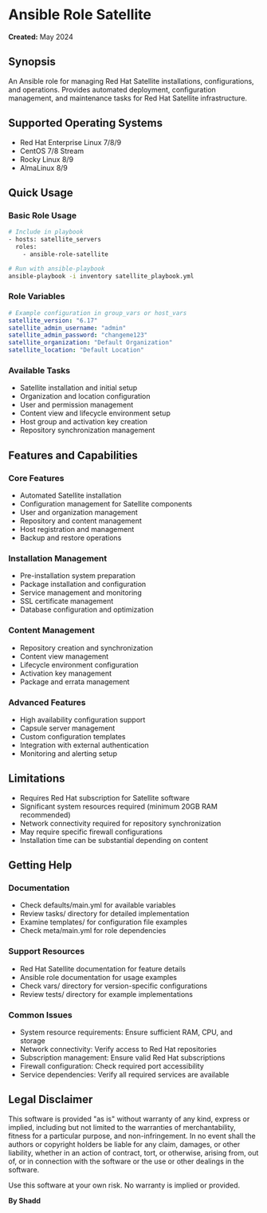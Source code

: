# Ansible Role Satellite

**Created:** May 2024

## Synopsis

An Ansible role for managing Red Hat Satellite installations, configurations, and operations. Provides automated deployment, configuration management, and maintenance tasks for Red Hat Satellite infrastructure.

## Supported Operating Systems

- Red Hat Enterprise Linux 7/8/9
- CentOS 7/8 Stream
- Rocky Linux 8/9
- AlmaLinux 8/9

## Quick Usage

### Basic Role Usage

```bash
# Include in playbook
- hosts: satellite_servers
  roles:
    - ansible-role-satellite

# Run with ansible-playbook
ansible-playbook -i inventory satellite_playbook.yml
```

### Role Variables

```yaml
# Example configuration in group_vars or host_vars
satellite_version: "6.17"
satellite_admin_username: "admin"
satellite_admin_password: "changeme123"
satellite_organization: "Default Organization"
satellite_location: "Default Location"
```

### Available Tasks

- Satellite installation and initial setup
- Organization and location configuration
- User and permission management
- Content view and lifecycle environment setup
- Host group and activation key creation
- Repository synchronization management

## Features and Capabilities

### Core Features

- Automated Satellite installation
- Configuration management for Satellite components
- User and organization management
- Repository and content management
- Host registration and management
- Backup and restore operations

### Installation Management

- Pre-installation system preparation
- Package installation and configuration
- Service management and monitoring
- SSL certificate management
- Database configuration and optimization

### Content Management

- Repository creation and synchronization
- Content view management
- Lifecycle environment configuration
- Activation key management
- Package and errata management

### Advanced Features

- High availability configuration support
- Capsule server management
- Custom configuration templates
- Integration with external authentication
- Monitoring and alerting setup

## Limitations

- Requires Red Hat subscription for Satellite software
- Significant system resources required (minimum 20GB RAM recommended)
- Network connectivity required for repository synchronization
- May require specific firewall configurations
- Installation time can be substantial depending on content

## Getting Help

### Documentation

- Check defaults/main.yml for available variables
- Review tasks/ directory for detailed implementation
- Examine templates/ for configuration file examples
- Check meta/main.yml for role dependencies

### Support Resources

- Red Hat Satellite documentation for feature details
- Ansible role documentation for usage examples
- Check vars/ directory for version-specific configurations
- Review tests/ directory for example implementations

### Common Issues

- System resource requirements: Ensure sufficient RAM, CPU, and storage
- Network connectivity: Verify access to Red Hat repositories
- Subscription management: Ensure valid Red Hat subscriptions
- Firewall configuration: Check required port accessibility
- Service dependencies: Verify all required services are available

## Legal Disclaimer

This software is provided "as is" without warranty of any kind, express or implied, including but not limited to the warranties of merchantability, fitness for a particular purpose, and non-infringement. In no event shall the authors or copyright holders be liable for any claim, damages, or other liability, whether in an action of contract, tort, or otherwise, arising from, out of, or in connection with the software or the use or other dealings in the software.

Use this software at your own risk. No warranty is implied or provided.

**By Shadd**
